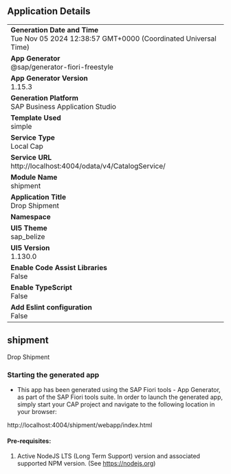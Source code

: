 ## Application Details
|               |
| ------------- |
|**Generation Date and Time**<br>Tue Nov 05 2024 12:38:57 GMT+0000 (Coordinated Universal Time)|
|**App Generator**<br>@sap/generator-fiori-freestyle|
|**App Generator Version**<br>1.15.3|
|**Generation Platform**<br>SAP Business Application Studio|
|**Template Used**<br>simple|
|**Service Type**<br>Local Cap|
|**Service URL**<br>http://localhost:4004/odata/v4/CatalogService/|
|**Module Name**<br>shipment|
|**Application Title**<br>Drop Shipment|
|**Namespace**<br>|
|**UI5 Theme**<br>sap_belize|
|**UI5 Version**<br>1.130.0|
|**Enable Code Assist Libraries**<br>False|
|**Enable TypeScript**<br>False|
|**Add Eslint configuration**<br>False|

## shipment

Drop Shipment

### Starting the generated app

-   This app has been generated using the SAP Fiori tools - App Generator, as part of the SAP Fiori tools suite.  In order to launch the generated app, simply start your CAP project and navigate to the following location in your browser:

http://localhost:4004/shipment/webapp/index.html

#### Pre-requisites:

1. Active NodeJS LTS (Long Term Support) version and associated supported NPM version.  (See https://nodejs.org)


